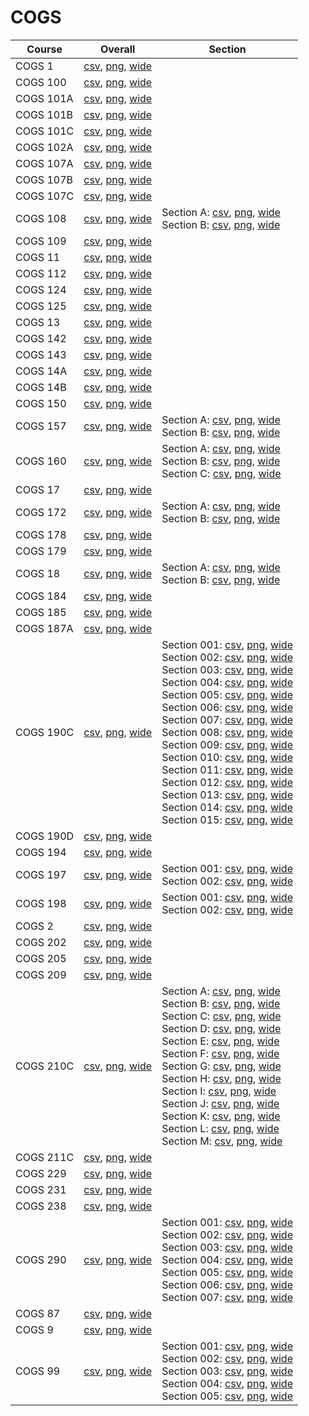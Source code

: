 # COGS

| Course | Overall | Section |
| ------ | ------- | ------- |
| COGS 1 | [csv](https://github.com/UCSD-Historical-Enrollment-Data/2025Spring/blob/main/overall/COGS%201.csv), [png](https://raw.githubusercontent.com/UCSD-Historical-Enrollment-Data/2025Spring/main/plot_overall/COGS%201.png), [wide](https://raw.githubusercontent.com/UCSD-Historical-Enrollment-Data/2025Spring/main/plot_overall_wide/COGS%201.png) |  |
| COGS 100 | [csv](https://github.com/UCSD-Historical-Enrollment-Data/2025Spring/blob/main/overall/COGS%20100.csv), [png](https://raw.githubusercontent.com/UCSD-Historical-Enrollment-Data/2025Spring/main/plot_overall/COGS%20100.png), [wide](https://raw.githubusercontent.com/UCSD-Historical-Enrollment-Data/2025Spring/main/plot_overall_wide/COGS%20100.png) |  |
| COGS 101A | [csv](https://github.com/UCSD-Historical-Enrollment-Data/2025Spring/blob/main/overall/COGS%20101A.csv), [png](https://raw.githubusercontent.com/UCSD-Historical-Enrollment-Data/2025Spring/main/plot_overall/COGS%20101A.png), [wide](https://raw.githubusercontent.com/UCSD-Historical-Enrollment-Data/2025Spring/main/plot_overall_wide/COGS%20101A.png) |  |
| COGS 101B | [csv](https://github.com/UCSD-Historical-Enrollment-Data/2025Spring/blob/main/overall/COGS%20101B.csv), [png](https://raw.githubusercontent.com/UCSD-Historical-Enrollment-Data/2025Spring/main/plot_overall/COGS%20101B.png), [wide](https://raw.githubusercontent.com/UCSD-Historical-Enrollment-Data/2025Spring/main/plot_overall_wide/COGS%20101B.png) |  |
| COGS 101C | [csv](https://github.com/UCSD-Historical-Enrollment-Data/2025Spring/blob/main/overall/COGS%20101C.csv), [png](https://raw.githubusercontent.com/UCSD-Historical-Enrollment-Data/2025Spring/main/plot_overall/COGS%20101C.png), [wide](https://raw.githubusercontent.com/UCSD-Historical-Enrollment-Data/2025Spring/main/plot_overall_wide/COGS%20101C.png) |  |
| COGS 102A | [csv](https://github.com/UCSD-Historical-Enrollment-Data/2025Spring/blob/main/overall/COGS%20102A.csv), [png](https://raw.githubusercontent.com/UCSD-Historical-Enrollment-Data/2025Spring/main/plot_overall/COGS%20102A.png), [wide](https://raw.githubusercontent.com/UCSD-Historical-Enrollment-Data/2025Spring/main/plot_overall_wide/COGS%20102A.png) |  |
| COGS 107A | [csv](https://github.com/UCSD-Historical-Enrollment-Data/2025Spring/blob/main/overall/COGS%20107A.csv), [png](https://raw.githubusercontent.com/UCSD-Historical-Enrollment-Data/2025Spring/main/plot_overall/COGS%20107A.png), [wide](https://raw.githubusercontent.com/UCSD-Historical-Enrollment-Data/2025Spring/main/plot_overall_wide/COGS%20107A.png) |  |
| COGS 107B | [csv](https://github.com/UCSD-Historical-Enrollment-Data/2025Spring/blob/main/overall/COGS%20107B.csv), [png](https://raw.githubusercontent.com/UCSD-Historical-Enrollment-Data/2025Spring/main/plot_overall/COGS%20107B.png), [wide](https://raw.githubusercontent.com/UCSD-Historical-Enrollment-Data/2025Spring/main/plot_overall_wide/COGS%20107B.png) |  |
| COGS 107C | [csv](https://github.com/UCSD-Historical-Enrollment-Data/2025Spring/blob/main/overall/COGS%20107C.csv), [png](https://raw.githubusercontent.com/UCSD-Historical-Enrollment-Data/2025Spring/main/plot_overall/COGS%20107C.png), [wide](https://raw.githubusercontent.com/UCSD-Historical-Enrollment-Data/2025Spring/main/plot_overall_wide/COGS%20107C.png) |  |
| COGS 108 | [csv](https://github.com/UCSD-Historical-Enrollment-Data/2025Spring/blob/main/overall/COGS%20108.csv), [png](https://raw.githubusercontent.com/UCSD-Historical-Enrollment-Data/2025Spring/main/plot_overall/COGS%20108.png), [wide](https://raw.githubusercontent.com/UCSD-Historical-Enrollment-Data/2025Spring/main/plot_overall_wide/COGS%20108.png) | Section A: [csv](https://github.com/UCSD-Historical-Enrollment-Data/2025Spring/blob/main/section/COGS%20108_A.csv), [png](https://raw.githubusercontent.com/UCSD-Historical-Enrollment-Data/2025Spring/main/plot_section/COGS%20108_A.png), [wide](https://raw.githubusercontent.com/UCSD-Historical-Enrollment-Data/2025Spring/main/plot_section_wide/COGS%20108_A.png)<br>Section B: [csv](https://github.com/UCSD-Historical-Enrollment-Data/2025Spring/blob/main/section/COGS%20108_B.csv), [png](https://raw.githubusercontent.com/UCSD-Historical-Enrollment-Data/2025Spring/main/plot_section/COGS%20108_B.png), [wide](https://raw.githubusercontent.com/UCSD-Historical-Enrollment-Data/2025Spring/main/plot_section_wide/COGS%20108_B.png) |
| COGS 109 | [csv](https://github.com/UCSD-Historical-Enrollment-Data/2025Spring/blob/main/overall/COGS%20109.csv), [png](https://raw.githubusercontent.com/UCSD-Historical-Enrollment-Data/2025Spring/main/plot_overall/COGS%20109.png), [wide](https://raw.githubusercontent.com/UCSD-Historical-Enrollment-Data/2025Spring/main/plot_overall_wide/COGS%20109.png) |  |
| COGS 11 | [csv](https://github.com/UCSD-Historical-Enrollment-Data/2025Spring/blob/main/overall/COGS%2011.csv), [png](https://raw.githubusercontent.com/UCSD-Historical-Enrollment-Data/2025Spring/main/plot_overall/COGS%2011.png), [wide](https://raw.githubusercontent.com/UCSD-Historical-Enrollment-Data/2025Spring/main/plot_overall_wide/COGS%2011.png) |  |
| COGS 112 | [csv](https://github.com/UCSD-Historical-Enrollment-Data/2025Spring/blob/main/overall/COGS%20112.csv), [png](https://raw.githubusercontent.com/UCSD-Historical-Enrollment-Data/2025Spring/main/plot_overall/COGS%20112.png), [wide](https://raw.githubusercontent.com/UCSD-Historical-Enrollment-Data/2025Spring/main/plot_overall_wide/COGS%20112.png) |  |
| COGS 124 | [csv](https://github.com/UCSD-Historical-Enrollment-Data/2025Spring/blob/main/overall/COGS%20124.csv), [png](https://raw.githubusercontent.com/UCSD-Historical-Enrollment-Data/2025Spring/main/plot_overall/COGS%20124.png), [wide](https://raw.githubusercontent.com/UCSD-Historical-Enrollment-Data/2025Spring/main/plot_overall_wide/COGS%20124.png) |  |
| COGS 125 | [csv](https://github.com/UCSD-Historical-Enrollment-Data/2025Spring/blob/main/overall/COGS%20125.csv), [png](https://raw.githubusercontent.com/UCSD-Historical-Enrollment-Data/2025Spring/main/plot_overall/COGS%20125.png), [wide](https://raw.githubusercontent.com/UCSD-Historical-Enrollment-Data/2025Spring/main/plot_overall_wide/COGS%20125.png) |  |
| COGS 13 | [csv](https://github.com/UCSD-Historical-Enrollment-Data/2025Spring/blob/main/overall/COGS%2013.csv), [png](https://raw.githubusercontent.com/UCSD-Historical-Enrollment-Data/2025Spring/main/plot_overall/COGS%2013.png), [wide](https://raw.githubusercontent.com/UCSD-Historical-Enrollment-Data/2025Spring/main/plot_overall_wide/COGS%2013.png) |  |
| COGS 142 | [csv](https://github.com/UCSD-Historical-Enrollment-Data/2025Spring/blob/main/overall/COGS%20142.csv), [png](https://raw.githubusercontent.com/UCSD-Historical-Enrollment-Data/2025Spring/main/plot_overall/COGS%20142.png), [wide](https://raw.githubusercontent.com/UCSD-Historical-Enrollment-Data/2025Spring/main/plot_overall_wide/COGS%20142.png) |  |
| COGS 143 | [csv](https://github.com/UCSD-Historical-Enrollment-Data/2025Spring/blob/main/overall/COGS%20143.csv), [png](https://raw.githubusercontent.com/UCSD-Historical-Enrollment-Data/2025Spring/main/plot_overall/COGS%20143.png), [wide](https://raw.githubusercontent.com/UCSD-Historical-Enrollment-Data/2025Spring/main/plot_overall_wide/COGS%20143.png) |  |
| COGS 14A | [csv](https://github.com/UCSD-Historical-Enrollment-Data/2025Spring/blob/main/overall/COGS%2014A.csv), [png](https://raw.githubusercontent.com/UCSD-Historical-Enrollment-Data/2025Spring/main/plot_overall/COGS%2014A.png), [wide](https://raw.githubusercontent.com/UCSD-Historical-Enrollment-Data/2025Spring/main/plot_overall_wide/COGS%2014A.png) |  |
| COGS 14B | [csv](https://github.com/UCSD-Historical-Enrollment-Data/2025Spring/blob/main/overall/COGS%2014B.csv), [png](https://raw.githubusercontent.com/UCSD-Historical-Enrollment-Data/2025Spring/main/plot_overall/COGS%2014B.png), [wide](https://raw.githubusercontent.com/UCSD-Historical-Enrollment-Data/2025Spring/main/plot_overall_wide/COGS%2014B.png) |  |
| COGS 150 | [csv](https://github.com/UCSD-Historical-Enrollment-Data/2025Spring/blob/main/overall/COGS%20150.csv), [png](https://raw.githubusercontent.com/UCSD-Historical-Enrollment-Data/2025Spring/main/plot_overall/COGS%20150.png), [wide](https://raw.githubusercontent.com/UCSD-Historical-Enrollment-Data/2025Spring/main/plot_overall_wide/COGS%20150.png) |  |
| COGS 157 | [csv](https://github.com/UCSD-Historical-Enrollment-Data/2025Spring/blob/main/overall/COGS%20157.csv), [png](https://raw.githubusercontent.com/UCSD-Historical-Enrollment-Data/2025Spring/main/plot_overall/COGS%20157.png), [wide](https://raw.githubusercontent.com/UCSD-Historical-Enrollment-Data/2025Spring/main/plot_overall_wide/COGS%20157.png) | Section A: [csv](https://github.com/UCSD-Historical-Enrollment-Data/2025Spring/blob/main/section/COGS%20157_A.csv), [png](https://raw.githubusercontent.com/UCSD-Historical-Enrollment-Data/2025Spring/main/plot_section/COGS%20157_A.png), [wide](https://raw.githubusercontent.com/UCSD-Historical-Enrollment-Data/2025Spring/main/plot_section_wide/COGS%20157_A.png)<br>Section B: [csv](https://github.com/UCSD-Historical-Enrollment-Data/2025Spring/blob/main/section/COGS%20157_B.csv), [png](https://raw.githubusercontent.com/UCSD-Historical-Enrollment-Data/2025Spring/main/plot_section/COGS%20157_B.png), [wide](https://raw.githubusercontent.com/UCSD-Historical-Enrollment-Data/2025Spring/main/plot_section_wide/COGS%20157_B.png) |
| COGS 160 | [csv](https://github.com/UCSD-Historical-Enrollment-Data/2025Spring/blob/main/overall/COGS%20160.csv), [png](https://raw.githubusercontent.com/UCSD-Historical-Enrollment-Data/2025Spring/main/plot_overall/COGS%20160.png), [wide](https://raw.githubusercontent.com/UCSD-Historical-Enrollment-Data/2025Spring/main/plot_overall_wide/COGS%20160.png) | Section A: [csv](https://github.com/UCSD-Historical-Enrollment-Data/2025Spring/blob/main/section/COGS%20160_A.csv), [png](https://raw.githubusercontent.com/UCSD-Historical-Enrollment-Data/2025Spring/main/plot_section/COGS%20160_A.png), [wide](https://raw.githubusercontent.com/UCSD-Historical-Enrollment-Data/2025Spring/main/plot_section_wide/COGS%20160_A.png)<br>Section B: [csv](https://github.com/UCSD-Historical-Enrollment-Data/2025Spring/blob/main/section/COGS%20160_B.csv), [png](https://raw.githubusercontent.com/UCSD-Historical-Enrollment-Data/2025Spring/main/plot_section/COGS%20160_B.png), [wide](https://raw.githubusercontent.com/UCSD-Historical-Enrollment-Data/2025Spring/main/plot_section_wide/COGS%20160_B.png)<br>Section C: [csv](https://github.com/UCSD-Historical-Enrollment-Data/2025Spring/blob/main/section/COGS%20160_C.csv), [png](https://raw.githubusercontent.com/UCSD-Historical-Enrollment-Data/2025Spring/main/plot_section/COGS%20160_C.png), [wide](https://raw.githubusercontent.com/UCSD-Historical-Enrollment-Data/2025Spring/main/plot_section_wide/COGS%20160_C.png) |
| COGS 17 | [csv](https://github.com/UCSD-Historical-Enrollment-Data/2025Spring/blob/main/overall/COGS%2017.csv), [png](https://raw.githubusercontent.com/UCSD-Historical-Enrollment-Data/2025Spring/main/plot_overall/COGS%2017.png), [wide](https://raw.githubusercontent.com/UCSD-Historical-Enrollment-Data/2025Spring/main/plot_overall_wide/COGS%2017.png) |  |
| COGS 172 | [csv](https://github.com/UCSD-Historical-Enrollment-Data/2025Spring/blob/main/overall/COGS%20172.csv), [png](https://raw.githubusercontent.com/UCSD-Historical-Enrollment-Data/2025Spring/main/plot_overall/COGS%20172.png), [wide](https://raw.githubusercontent.com/UCSD-Historical-Enrollment-Data/2025Spring/main/plot_overall_wide/COGS%20172.png) | Section A: [csv](https://github.com/UCSD-Historical-Enrollment-Data/2025Spring/blob/main/section/COGS%20172_A.csv), [png](https://raw.githubusercontent.com/UCSD-Historical-Enrollment-Data/2025Spring/main/plot_section/COGS%20172_A.png), [wide](https://raw.githubusercontent.com/UCSD-Historical-Enrollment-Data/2025Spring/main/plot_section_wide/COGS%20172_A.png)<br>Section B: [csv](https://github.com/UCSD-Historical-Enrollment-Data/2025Spring/blob/main/section/COGS%20172_B.csv), [png](https://raw.githubusercontent.com/UCSD-Historical-Enrollment-Data/2025Spring/main/plot_section/COGS%20172_B.png), [wide](https://raw.githubusercontent.com/UCSD-Historical-Enrollment-Data/2025Spring/main/plot_section_wide/COGS%20172_B.png) |
| COGS 178 | [csv](https://github.com/UCSD-Historical-Enrollment-Data/2025Spring/blob/main/overall/COGS%20178.csv), [png](https://raw.githubusercontent.com/UCSD-Historical-Enrollment-Data/2025Spring/main/plot_overall/COGS%20178.png), [wide](https://raw.githubusercontent.com/UCSD-Historical-Enrollment-Data/2025Spring/main/plot_overall_wide/COGS%20178.png) |  |
| COGS 179 | [csv](https://github.com/UCSD-Historical-Enrollment-Data/2025Spring/blob/main/overall/COGS%20179.csv), [png](https://raw.githubusercontent.com/UCSD-Historical-Enrollment-Data/2025Spring/main/plot_overall/COGS%20179.png), [wide](https://raw.githubusercontent.com/UCSD-Historical-Enrollment-Data/2025Spring/main/plot_overall_wide/COGS%20179.png) |  |
| COGS 18 | [csv](https://github.com/UCSD-Historical-Enrollment-Data/2025Spring/blob/main/overall/COGS%2018.csv), [png](https://raw.githubusercontent.com/UCSD-Historical-Enrollment-Data/2025Spring/main/plot_overall/COGS%2018.png), [wide](https://raw.githubusercontent.com/UCSD-Historical-Enrollment-Data/2025Spring/main/plot_overall_wide/COGS%2018.png) | Section A: [csv](https://github.com/UCSD-Historical-Enrollment-Data/2025Spring/blob/main/section/COGS%2018_A.csv), [png](https://raw.githubusercontent.com/UCSD-Historical-Enrollment-Data/2025Spring/main/plot_section/COGS%2018_A.png), [wide](https://raw.githubusercontent.com/UCSD-Historical-Enrollment-Data/2025Spring/main/plot_section_wide/COGS%2018_A.png)<br>Section B: [csv](https://github.com/UCSD-Historical-Enrollment-Data/2025Spring/blob/main/section/COGS%2018_B.csv), [png](https://raw.githubusercontent.com/UCSD-Historical-Enrollment-Data/2025Spring/main/plot_section/COGS%2018_B.png), [wide](https://raw.githubusercontent.com/UCSD-Historical-Enrollment-Data/2025Spring/main/plot_section_wide/COGS%2018_B.png) |
| COGS 184 | [csv](https://github.com/UCSD-Historical-Enrollment-Data/2025Spring/blob/main/overall/COGS%20184.csv), [png](https://raw.githubusercontent.com/UCSD-Historical-Enrollment-Data/2025Spring/main/plot_overall/COGS%20184.png), [wide](https://raw.githubusercontent.com/UCSD-Historical-Enrollment-Data/2025Spring/main/plot_overall_wide/COGS%20184.png) |  |
| COGS 185 | [csv](https://github.com/UCSD-Historical-Enrollment-Data/2025Spring/blob/main/overall/COGS%20185.csv), [png](https://raw.githubusercontent.com/UCSD-Historical-Enrollment-Data/2025Spring/main/plot_overall/COGS%20185.png), [wide](https://raw.githubusercontent.com/UCSD-Historical-Enrollment-Data/2025Spring/main/plot_overall_wide/COGS%20185.png) |  |
| COGS 187A | [csv](https://github.com/UCSD-Historical-Enrollment-Data/2025Spring/blob/main/overall/COGS%20187A.csv), [png](https://raw.githubusercontent.com/UCSD-Historical-Enrollment-Data/2025Spring/main/plot_overall/COGS%20187A.png), [wide](https://raw.githubusercontent.com/UCSD-Historical-Enrollment-Data/2025Spring/main/plot_overall_wide/COGS%20187A.png) |  |
| COGS 190C | [csv](https://github.com/UCSD-Historical-Enrollment-Data/2025Spring/blob/main/overall/COGS%20190C.csv), [png](https://raw.githubusercontent.com/UCSD-Historical-Enrollment-Data/2025Spring/main/plot_overall/COGS%20190C.png), [wide](https://raw.githubusercontent.com/UCSD-Historical-Enrollment-Data/2025Spring/main/plot_overall_wide/COGS%20190C.png) | Section 001: [csv](https://github.com/UCSD-Historical-Enrollment-Data/2025Spring/blob/main/section/COGS%20190C_001.csv), [png](https://raw.githubusercontent.com/UCSD-Historical-Enrollment-Data/2025Spring/main/plot_section/COGS%20190C_001.png), [wide](https://raw.githubusercontent.com/UCSD-Historical-Enrollment-Data/2025Spring/main/plot_section_wide/COGS%20190C_001.png)<br>Section 002: [csv](https://github.com/UCSD-Historical-Enrollment-Data/2025Spring/blob/main/section/COGS%20190C_002.csv), [png](https://raw.githubusercontent.com/UCSD-Historical-Enrollment-Data/2025Spring/main/plot_section/COGS%20190C_002.png), [wide](https://raw.githubusercontent.com/UCSD-Historical-Enrollment-Data/2025Spring/main/plot_section_wide/COGS%20190C_002.png)<br>Section 003: [csv](https://github.com/UCSD-Historical-Enrollment-Data/2025Spring/blob/main/section/COGS%20190C_003.csv), [png](https://raw.githubusercontent.com/UCSD-Historical-Enrollment-Data/2025Spring/main/plot_section/COGS%20190C_003.png), [wide](https://raw.githubusercontent.com/UCSD-Historical-Enrollment-Data/2025Spring/main/plot_section_wide/COGS%20190C_003.png)<br>Section 004: [csv](https://github.com/UCSD-Historical-Enrollment-Data/2025Spring/blob/main/section/COGS%20190C_004.csv), [png](https://raw.githubusercontent.com/UCSD-Historical-Enrollment-Data/2025Spring/main/plot_section/COGS%20190C_004.png), [wide](https://raw.githubusercontent.com/UCSD-Historical-Enrollment-Data/2025Spring/main/plot_section_wide/COGS%20190C_004.png)<br>Section 005: [csv](https://github.com/UCSD-Historical-Enrollment-Data/2025Spring/blob/main/section/COGS%20190C_005.csv), [png](https://raw.githubusercontent.com/UCSD-Historical-Enrollment-Data/2025Spring/main/plot_section/COGS%20190C_005.png), [wide](https://raw.githubusercontent.com/UCSD-Historical-Enrollment-Data/2025Spring/main/plot_section_wide/COGS%20190C_005.png)<br>Section 006: [csv](https://github.com/UCSD-Historical-Enrollment-Data/2025Spring/blob/main/section/COGS%20190C_006.csv), [png](https://raw.githubusercontent.com/UCSD-Historical-Enrollment-Data/2025Spring/main/plot_section/COGS%20190C_006.png), [wide](https://raw.githubusercontent.com/UCSD-Historical-Enrollment-Data/2025Spring/main/plot_section_wide/COGS%20190C_006.png)<br>Section 007: [csv](https://github.com/UCSD-Historical-Enrollment-Data/2025Spring/blob/main/section/COGS%20190C_007.csv), [png](https://raw.githubusercontent.com/UCSD-Historical-Enrollment-Data/2025Spring/main/plot_section/COGS%20190C_007.png), [wide](https://raw.githubusercontent.com/UCSD-Historical-Enrollment-Data/2025Spring/main/plot_section_wide/COGS%20190C_007.png)<br>Section 008: [csv](https://github.com/UCSD-Historical-Enrollment-Data/2025Spring/blob/main/section/COGS%20190C_008.csv), [png](https://raw.githubusercontent.com/UCSD-Historical-Enrollment-Data/2025Spring/main/plot_section/COGS%20190C_008.png), [wide](https://raw.githubusercontent.com/UCSD-Historical-Enrollment-Data/2025Spring/main/plot_section_wide/COGS%20190C_008.png)<br>Section 009: [csv](https://github.com/UCSD-Historical-Enrollment-Data/2025Spring/blob/main/section/COGS%20190C_009.csv), [png](https://raw.githubusercontent.com/UCSD-Historical-Enrollment-Data/2025Spring/main/plot_section/COGS%20190C_009.png), [wide](https://raw.githubusercontent.com/UCSD-Historical-Enrollment-Data/2025Spring/main/plot_section_wide/COGS%20190C_009.png)<br>Section 010: [csv](https://github.com/UCSD-Historical-Enrollment-Data/2025Spring/blob/main/section/COGS%20190C_010.csv), [png](https://raw.githubusercontent.com/UCSD-Historical-Enrollment-Data/2025Spring/main/plot_section/COGS%20190C_010.png), [wide](https://raw.githubusercontent.com/UCSD-Historical-Enrollment-Data/2025Spring/main/plot_section_wide/COGS%20190C_010.png)<br>Section 011: [csv](https://github.com/UCSD-Historical-Enrollment-Data/2025Spring/blob/main/section/COGS%20190C_011.csv), [png](https://raw.githubusercontent.com/UCSD-Historical-Enrollment-Data/2025Spring/main/plot_section/COGS%20190C_011.png), [wide](https://raw.githubusercontent.com/UCSD-Historical-Enrollment-Data/2025Spring/main/plot_section_wide/COGS%20190C_011.png)<br>Section 012: [csv](https://github.com/UCSD-Historical-Enrollment-Data/2025Spring/blob/main/section/COGS%20190C_012.csv), [png](https://raw.githubusercontent.com/UCSD-Historical-Enrollment-Data/2025Spring/main/plot_section/COGS%20190C_012.png), [wide](https://raw.githubusercontent.com/UCSD-Historical-Enrollment-Data/2025Spring/main/plot_section_wide/COGS%20190C_012.png)<br>Section 013: [csv](https://github.com/UCSD-Historical-Enrollment-Data/2025Spring/blob/main/section/COGS%20190C_013.csv), [png](https://raw.githubusercontent.com/UCSD-Historical-Enrollment-Data/2025Spring/main/plot_section/COGS%20190C_013.png), [wide](https://raw.githubusercontent.com/UCSD-Historical-Enrollment-Data/2025Spring/main/plot_section_wide/COGS%20190C_013.png)<br>Section 014: [csv](https://github.com/UCSD-Historical-Enrollment-Data/2025Spring/blob/main/section/COGS%20190C_014.csv), [png](https://raw.githubusercontent.com/UCSD-Historical-Enrollment-Data/2025Spring/main/plot_section/COGS%20190C_014.png), [wide](https://raw.githubusercontent.com/UCSD-Historical-Enrollment-Data/2025Spring/main/plot_section_wide/COGS%20190C_014.png)<br>Section 015: [csv](https://github.com/UCSD-Historical-Enrollment-Data/2025Spring/blob/main/section/COGS%20190C_015.csv), [png](https://raw.githubusercontent.com/UCSD-Historical-Enrollment-Data/2025Spring/main/plot_section/COGS%20190C_015.png), [wide](https://raw.githubusercontent.com/UCSD-Historical-Enrollment-Data/2025Spring/main/plot_section_wide/COGS%20190C_015.png) |
| COGS 190D | [csv](https://github.com/UCSD-Historical-Enrollment-Data/2025Spring/blob/main/overall/COGS%20190D.csv), [png](https://raw.githubusercontent.com/UCSD-Historical-Enrollment-Data/2025Spring/main/plot_overall/COGS%20190D.png), [wide](https://raw.githubusercontent.com/UCSD-Historical-Enrollment-Data/2025Spring/main/plot_overall_wide/COGS%20190D.png) |  |
| COGS 194 | [csv](https://github.com/UCSD-Historical-Enrollment-Data/2025Spring/blob/main/overall/COGS%20194.csv), [png](https://raw.githubusercontent.com/UCSD-Historical-Enrollment-Data/2025Spring/main/plot_overall/COGS%20194.png), [wide](https://raw.githubusercontent.com/UCSD-Historical-Enrollment-Data/2025Spring/main/plot_overall_wide/COGS%20194.png) |  |
| COGS 197 | [csv](https://github.com/UCSD-Historical-Enrollment-Data/2025Spring/blob/main/overall/COGS%20197.csv), [png](https://raw.githubusercontent.com/UCSD-Historical-Enrollment-Data/2025Spring/main/plot_overall/COGS%20197.png), [wide](https://raw.githubusercontent.com/UCSD-Historical-Enrollment-Data/2025Spring/main/plot_overall_wide/COGS%20197.png) | Section 001: [csv](https://github.com/UCSD-Historical-Enrollment-Data/2025Spring/blob/main/section/COGS%20197_001.csv), [png](https://raw.githubusercontent.com/UCSD-Historical-Enrollment-Data/2025Spring/main/plot_section/COGS%20197_001.png), [wide](https://raw.githubusercontent.com/UCSD-Historical-Enrollment-Data/2025Spring/main/plot_section_wide/COGS%20197_001.png)<br>Section 002: [csv](https://github.com/UCSD-Historical-Enrollment-Data/2025Spring/blob/main/section/COGS%20197_002.csv), [png](https://raw.githubusercontent.com/UCSD-Historical-Enrollment-Data/2025Spring/main/plot_section/COGS%20197_002.png), [wide](https://raw.githubusercontent.com/UCSD-Historical-Enrollment-Data/2025Spring/main/plot_section_wide/COGS%20197_002.png) |
| COGS 198 | [csv](https://github.com/UCSD-Historical-Enrollment-Data/2025Spring/blob/main/overall/COGS%20198.csv), [png](https://raw.githubusercontent.com/UCSD-Historical-Enrollment-Data/2025Spring/main/plot_overall/COGS%20198.png), [wide](https://raw.githubusercontent.com/UCSD-Historical-Enrollment-Data/2025Spring/main/plot_overall_wide/COGS%20198.png) | Section 001: [csv](https://github.com/UCSD-Historical-Enrollment-Data/2025Spring/blob/main/section/COGS%20198_001.csv), [png](https://raw.githubusercontent.com/UCSD-Historical-Enrollment-Data/2025Spring/main/plot_section/COGS%20198_001.png), [wide](https://raw.githubusercontent.com/UCSD-Historical-Enrollment-Data/2025Spring/main/plot_section_wide/COGS%20198_001.png)<br>Section 002: [csv](https://github.com/UCSD-Historical-Enrollment-Data/2025Spring/blob/main/section/COGS%20198_002.csv), [png](https://raw.githubusercontent.com/UCSD-Historical-Enrollment-Data/2025Spring/main/plot_section/COGS%20198_002.png), [wide](https://raw.githubusercontent.com/UCSD-Historical-Enrollment-Data/2025Spring/main/plot_section_wide/COGS%20198_002.png) |
| COGS 2 | [csv](https://github.com/UCSD-Historical-Enrollment-Data/2025Spring/blob/main/overall/COGS%202.csv), [png](https://raw.githubusercontent.com/UCSD-Historical-Enrollment-Data/2025Spring/main/plot_overall/COGS%202.png), [wide](https://raw.githubusercontent.com/UCSD-Historical-Enrollment-Data/2025Spring/main/plot_overall_wide/COGS%202.png) |  |
| COGS 202 | [csv](https://github.com/UCSD-Historical-Enrollment-Data/2025Spring/blob/main/overall/COGS%20202.csv), [png](https://raw.githubusercontent.com/UCSD-Historical-Enrollment-Data/2025Spring/main/plot_overall/COGS%20202.png), [wide](https://raw.githubusercontent.com/UCSD-Historical-Enrollment-Data/2025Spring/main/plot_overall_wide/COGS%20202.png) |  |
| COGS 205 | [csv](https://github.com/UCSD-Historical-Enrollment-Data/2025Spring/blob/main/overall/COGS%20205.csv), [png](https://raw.githubusercontent.com/UCSD-Historical-Enrollment-Data/2025Spring/main/plot_overall/COGS%20205.png), [wide](https://raw.githubusercontent.com/UCSD-Historical-Enrollment-Data/2025Spring/main/plot_overall_wide/COGS%20205.png) |  |
| COGS 209 | [csv](https://github.com/UCSD-Historical-Enrollment-Data/2025Spring/blob/main/overall/COGS%20209.csv), [png](https://raw.githubusercontent.com/UCSD-Historical-Enrollment-Data/2025Spring/main/plot_overall/COGS%20209.png), [wide](https://raw.githubusercontent.com/UCSD-Historical-Enrollment-Data/2025Spring/main/plot_overall_wide/COGS%20209.png) |  |
| COGS 210C | [csv](https://github.com/UCSD-Historical-Enrollment-Data/2025Spring/blob/main/overall/COGS%20210C.csv), [png](https://raw.githubusercontent.com/UCSD-Historical-Enrollment-Data/2025Spring/main/plot_overall/COGS%20210C.png), [wide](https://raw.githubusercontent.com/UCSD-Historical-Enrollment-Data/2025Spring/main/plot_overall_wide/COGS%20210C.png) | Section A: [csv](https://github.com/UCSD-Historical-Enrollment-Data/2025Spring/blob/main/section/COGS%20210C_A.csv), [png](https://raw.githubusercontent.com/UCSD-Historical-Enrollment-Data/2025Spring/main/plot_section/COGS%20210C_A.png), [wide](https://raw.githubusercontent.com/UCSD-Historical-Enrollment-Data/2025Spring/main/plot_section_wide/COGS%20210C_A.png)<br>Section B: [csv](https://github.com/UCSD-Historical-Enrollment-Data/2025Spring/blob/main/section/COGS%20210C_B.csv), [png](https://raw.githubusercontent.com/UCSD-Historical-Enrollment-Data/2025Spring/main/plot_section/COGS%20210C_B.png), [wide](https://raw.githubusercontent.com/UCSD-Historical-Enrollment-Data/2025Spring/main/plot_section_wide/COGS%20210C_B.png)<br>Section C: [csv](https://github.com/UCSD-Historical-Enrollment-Data/2025Spring/blob/main/section/COGS%20210C_C.csv), [png](https://raw.githubusercontent.com/UCSD-Historical-Enrollment-Data/2025Spring/main/plot_section/COGS%20210C_C.png), [wide](https://raw.githubusercontent.com/UCSD-Historical-Enrollment-Data/2025Spring/main/plot_section_wide/COGS%20210C_C.png)<br>Section D: [csv](https://github.com/UCSD-Historical-Enrollment-Data/2025Spring/blob/main/section/COGS%20210C_D.csv), [png](https://raw.githubusercontent.com/UCSD-Historical-Enrollment-Data/2025Spring/main/plot_section/COGS%20210C_D.png), [wide](https://raw.githubusercontent.com/UCSD-Historical-Enrollment-Data/2025Spring/main/plot_section_wide/COGS%20210C_D.png)<br>Section E: [csv](https://github.com/UCSD-Historical-Enrollment-Data/2025Spring/blob/main/section/COGS%20210C_E.csv), [png](https://raw.githubusercontent.com/UCSD-Historical-Enrollment-Data/2025Spring/main/plot_section/COGS%20210C_E.png), [wide](https://raw.githubusercontent.com/UCSD-Historical-Enrollment-Data/2025Spring/main/plot_section_wide/COGS%20210C_E.png)<br>Section F: [csv](https://github.com/UCSD-Historical-Enrollment-Data/2025Spring/blob/main/section/COGS%20210C_F.csv), [png](https://raw.githubusercontent.com/UCSD-Historical-Enrollment-Data/2025Spring/main/plot_section/COGS%20210C_F.png), [wide](https://raw.githubusercontent.com/UCSD-Historical-Enrollment-Data/2025Spring/main/plot_section_wide/COGS%20210C_F.png)<br>Section G: [csv](https://github.com/UCSD-Historical-Enrollment-Data/2025Spring/blob/main/section/COGS%20210C_G.csv), [png](https://raw.githubusercontent.com/UCSD-Historical-Enrollment-Data/2025Spring/main/plot_section/COGS%20210C_G.png), [wide](https://raw.githubusercontent.com/UCSD-Historical-Enrollment-Data/2025Spring/main/plot_section_wide/COGS%20210C_G.png)<br>Section H: [csv](https://github.com/UCSD-Historical-Enrollment-Data/2025Spring/blob/main/section/COGS%20210C_H.csv), [png](https://raw.githubusercontent.com/UCSD-Historical-Enrollment-Data/2025Spring/main/plot_section/COGS%20210C_H.png), [wide](https://raw.githubusercontent.com/UCSD-Historical-Enrollment-Data/2025Spring/main/plot_section_wide/COGS%20210C_H.png)<br>Section I: [csv](https://github.com/UCSD-Historical-Enrollment-Data/2025Spring/blob/main/section/COGS%20210C_I.csv), [png](https://raw.githubusercontent.com/UCSD-Historical-Enrollment-Data/2025Spring/main/plot_section/COGS%20210C_I.png), [wide](https://raw.githubusercontent.com/UCSD-Historical-Enrollment-Data/2025Spring/main/plot_section_wide/COGS%20210C_I.png)<br>Section J: [csv](https://github.com/UCSD-Historical-Enrollment-Data/2025Spring/blob/main/section/COGS%20210C_J.csv), [png](https://raw.githubusercontent.com/UCSD-Historical-Enrollment-Data/2025Spring/main/plot_section/COGS%20210C_J.png), [wide](https://raw.githubusercontent.com/UCSD-Historical-Enrollment-Data/2025Spring/main/plot_section_wide/COGS%20210C_J.png)<br>Section K: [csv](https://github.com/UCSD-Historical-Enrollment-Data/2025Spring/blob/main/section/COGS%20210C_K.csv), [png](https://raw.githubusercontent.com/UCSD-Historical-Enrollment-Data/2025Spring/main/plot_section/COGS%20210C_K.png), [wide](https://raw.githubusercontent.com/UCSD-Historical-Enrollment-Data/2025Spring/main/plot_section_wide/COGS%20210C_K.png)<br>Section L: [csv](https://github.com/UCSD-Historical-Enrollment-Data/2025Spring/blob/main/section/COGS%20210C_L.csv), [png](https://raw.githubusercontent.com/UCSD-Historical-Enrollment-Data/2025Spring/main/plot_section/COGS%20210C_L.png), [wide](https://raw.githubusercontent.com/UCSD-Historical-Enrollment-Data/2025Spring/main/plot_section_wide/COGS%20210C_L.png)<br>Section M: [csv](https://github.com/UCSD-Historical-Enrollment-Data/2025Spring/blob/main/section/COGS%20210C_M.csv), [png](https://raw.githubusercontent.com/UCSD-Historical-Enrollment-Data/2025Spring/main/plot_section/COGS%20210C_M.png), [wide](https://raw.githubusercontent.com/UCSD-Historical-Enrollment-Data/2025Spring/main/plot_section_wide/COGS%20210C_M.png) |
| COGS 211C | [csv](https://github.com/UCSD-Historical-Enrollment-Data/2025Spring/blob/main/overall/COGS%20211C.csv), [png](https://raw.githubusercontent.com/UCSD-Historical-Enrollment-Data/2025Spring/main/plot_overall/COGS%20211C.png), [wide](https://raw.githubusercontent.com/UCSD-Historical-Enrollment-Data/2025Spring/main/plot_overall_wide/COGS%20211C.png) |  |
| COGS 229 | [csv](https://github.com/UCSD-Historical-Enrollment-Data/2025Spring/blob/main/overall/COGS%20229.csv), [png](https://raw.githubusercontent.com/UCSD-Historical-Enrollment-Data/2025Spring/main/plot_overall/COGS%20229.png), [wide](https://raw.githubusercontent.com/UCSD-Historical-Enrollment-Data/2025Spring/main/plot_overall_wide/COGS%20229.png) |  |
| COGS 231 | [csv](https://github.com/UCSD-Historical-Enrollment-Data/2025Spring/blob/main/overall/COGS%20231.csv), [png](https://raw.githubusercontent.com/UCSD-Historical-Enrollment-Data/2025Spring/main/plot_overall/COGS%20231.png), [wide](https://raw.githubusercontent.com/UCSD-Historical-Enrollment-Data/2025Spring/main/plot_overall_wide/COGS%20231.png) |  |
| COGS 238 | [csv](https://github.com/UCSD-Historical-Enrollment-Data/2025Spring/blob/main/overall/COGS%20238.csv), [png](https://raw.githubusercontent.com/UCSD-Historical-Enrollment-Data/2025Spring/main/plot_overall/COGS%20238.png), [wide](https://raw.githubusercontent.com/UCSD-Historical-Enrollment-Data/2025Spring/main/plot_overall_wide/COGS%20238.png) |  |
| COGS 290 | [csv](https://github.com/UCSD-Historical-Enrollment-Data/2025Spring/blob/main/overall/COGS%20290.csv), [png](https://raw.githubusercontent.com/UCSD-Historical-Enrollment-Data/2025Spring/main/plot_overall/COGS%20290.png), [wide](https://raw.githubusercontent.com/UCSD-Historical-Enrollment-Data/2025Spring/main/plot_overall_wide/COGS%20290.png) | Section 001: [csv](https://github.com/UCSD-Historical-Enrollment-Data/2025Spring/blob/main/section/COGS%20290_001.csv), [png](https://raw.githubusercontent.com/UCSD-Historical-Enrollment-Data/2025Spring/main/plot_section/COGS%20290_001.png), [wide](https://raw.githubusercontent.com/UCSD-Historical-Enrollment-Data/2025Spring/main/plot_section_wide/COGS%20290_001.png)<br>Section 002: [csv](https://github.com/UCSD-Historical-Enrollment-Data/2025Spring/blob/main/section/COGS%20290_002.csv), [png](https://raw.githubusercontent.com/UCSD-Historical-Enrollment-Data/2025Spring/main/plot_section/COGS%20290_002.png), [wide](https://raw.githubusercontent.com/UCSD-Historical-Enrollment-Data/2025Spring/main/plot_section_wide/COGS%20290_002.png)<br>Section 003: [csv](https://github.com/UCSD-Historical-Enrollment-Data/2025Spring/blob/main/section/COGS%20290_003.csv), [png](https://raw.githubusercontent.com/UCSD-Historical-Enrollment-Data/2025Spring/main/plot_section/COGS%20290_003.png), [wide](https://raw.githubusercontent.com/UCSD-Historical-Enrollment-Data/2025Spring/main/plot_section_wide/COGS%20290_003.png)<br>Section 004: [csv](https://github.com/UCSD-Historical-Enrollment-Data/2025Spring/blob/main/section/COGS%20290_004.csv), [png](https://raw.githubusercontent.com/UCSD-Historical-Enrollment-Data/2025Spring/main/plot_section/COGS%20290_004.png), [wide](https://raw.githubusercontent.com/UCSD-Historical-Enrollment-Data/2025Spring/main/plot_section_wide/COGS%20290_004.png)<br>Section 005: [csv](https://github.com/UCSD-Historical-Enrollment-Data/2025Spring/blob/main/section/COGS%20290_005.csv), [png](https://raw.githubusercontent.com/UCSD-Historical-Enrollment-Data/2025Spring/main/plot_section/COGS%20290_005.png), [wide](https://raw.githubusercontent.com/UCSD-Historical-Enrollment-Data/2025Spring/main/plot_section_wide/COGS%20290_005.png)<br>Section 006: [csv](https://github.com/UCSD-Historical-Enrollment-Data/2025Spring/blob/main/section/COGS%20290_006.csv), [png](https://raw.githubusercontent.com/UCSD-Historical-Enrollment-Data/2025Spring/main/plot_section/COGS%20290_006.png), [wide](https://raw.githubusercontent.com/UCSD-Historical-Enrollment-Data/2025Spring/main/plot_section_wide/COGS%20290_006.png)<br>Section 007: [csv](https://github.com/UCSD-Historical-Enrollment-Data/2025Spring/blob/main/section/COGS%20290_007.csv), [png](https://raw.githubusercontent.com/UCSD-Historical-Enrollment-Data/2025Spring/main/plot_section/COGS%20290_007.png), [wide](https://raw.githubusercontent.com/UCSD-Historical-Enrollment-Data/2025Spring/main/plot_section_wide/COGS%20290_007.png) |
| COGS 87 | [csv](https://github.com/UCSD-Historical-Enrollment-Data/2025Spring/blob/main/overall/COGS%2087.csv), [png](https://raw.githubusercontent.com/UCSD-Historical-Enrollment-Data/2025Spring/main/plot_overall/COGS%2087.png), [wide](https://raw.githubusercontent.com/UCSD-Historical-Enrollment-Data/2025Spring/main/plot_overall_wide/COGS%2087.png) |  |
| COGS 9 | [csv](https://github.com/UCSD-Historical-Enrollment-Data/2025Spring/blob/main/overall/COGS%209.csv), [png](https://raw.githubusercontent.com/UCSD-Historical-Enrollment-Data/2025Spring/main/plot_overall/COGS%209.png), [wide](https://raw.githubusercontent.com/UCSD-Historical-Enrollment-Data/2025Spring/main/plot_overall_wide/COGS%209.png) |  |
| COGS 99 | [csv](https://github.com/UCSD-Historical-Enrollment-Data/2025Spring/blob/main/overall/COGS%2099.csv), [png](https://raw.githubusercontent.com/UCSD-Historical-Enrollment-Data/2025Spring/main/plot_overall/COGS%2099.png), [wide](https://raw.githubusercontent.com/UCSD-Historical-Enrollment-Data/2025Spring/main/plot_overall_wide/COGS%2099.png) | Section 001: [csv](https://github.com/UCSD-Historical-Enrollment-Data/2025Spring/blob/main/section/COGS%2099_001.csv), [png](https://raw.githubusercontent.com/UCSD-Historical-Enrollment-Data/2025Spring/main/plot_section/COGS%2099_001.png), [wide](https://raw.githubusercontent.com/UCSD-Historical-Enrollment-Data/2025Spring/main/plot_section_wide/COGS%2099_001.png)<br>Section 002: [csv](https://github.com/UCSD-Historical-Enrollment-Data/2025Spring/blob/main/section/COGS%2099_002.csv), [png](https://raw.githubusercontent.com/UCSD-Historical-Enrollment-Data/2025Spring/main/plot_section/COGS%2099_002.png), [wide](https://raw.githubusercontent.com/UCSD-Historical-Enrollment-Data/2025Spring/main/plot_section_wide/COGS%2099_002.png)<br>Section 003: [csv](https://github.com/UCSD-Historical-Enrollment-Data/2025Spring/blob/main/section/COGS%2099_003.csv), [png](https://raw.githubusercontent.com/UCSD-Historical-Enrollment-Data/2025Spring/main/plot_section/COGS%2099_003.png), [wide](https://raw.githubusercontent.com/UCSD-Historical-Enrollment-Data/2025Spring/main/plot_section_wide/COGS%2099_003.png)<br>Section 004: [csv](https://github.com/UCSD-Historical-Enrollment-Data/2025Spring/blob/main/section/COGS%2099_004.csv), [png](https://raw.githubusercontent.com/UCSD-Historical-Enrollment-Data/2025Spring/main/plot_section/COGS%2099_004.png), [wide](https://raw.githubusercontent.com/UCSD-Historical-Enrollment-Data/2025Spring/main/plot_section_wide/COGS%2099_004.png)<br>Section 005: [csv](https://github.com/UCSD-Historical-Enrollment-Data/2025Spring/blob/main/section/COGS%2099_005.csv), [png](https://raw.githubusercontent.com/UCSD-Historical-Enrollment-Data/2025Spring/main/plot_section/COGS%2099_005.png), [wide](https://raw.githubusercontent.com/UCSD-Historical-Enrollment-Data/2025Spring/main/plot_section_wide/COGS%2099_005.png) |
